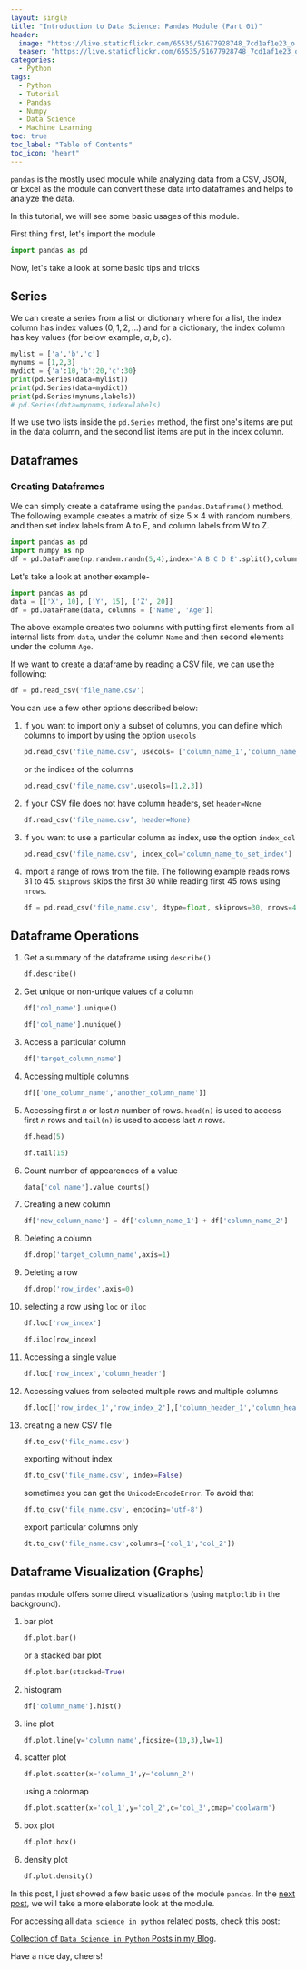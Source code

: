 ```yaml
---
layout: single
title: "Introduction to Data Science: Pandas Module (Part 01)"
header:
  image: "https://live.staticflickr.com/65535/51677928748_7cd1af1e23_o.png"
  teaser: "https://live.staticflickr.com/65535/51677928748_7cd1af1e23_o.png"
categories:
  - Python
tags:
  - Python
  - Tutorial
  - Pandas
  - Numpy
  - Data Science
  - Machine Learning
toc: true
toc_label: "Table of Contents"
toc_icon: "heart"
---
```




`pandas` is the mostly used module while analyzing data from a CSV, JSON, or Excel as the module can convert these data into dataframes and helps to analyze the data.

In this tutorial, we will see some basic usages of this module.

First thing first, let's import the module
```python
import pandas as pd
```
Now, let's take a look at some basic tips and tricks

## Series
We can create a series from a list or dictionary where for a list, the index column has index values ($0,1,2,\dots$) and for a dictionary, the index column has key values (for below example, $a,b,c$).
```python
mylist = ['a','b','c']
mynums = [1,2,3]
mydict = {'a':10,'b':20,'c':30}
print(pd.Series(data=mylist))
print(pd.Series(data=mydict))
print(pd.Series(mynums,labels))
# pd.Series(data=mynums,index=labels)
```
If we use two lists inside the `pd.Series` method, the first one's items are put in the data column, and the second list items are put in the index column.

## Dataframes
### Creating Dataframes
We can simply create a dataframe using the `pandas.Dataframe()` method. The following example creates a matrix of size $5 \times 4$ with random numbers, and then set index labels from A to E, and column labels from W to Z.
```python
import pandas as pd
import numpy as np
df = pd.DataFrame(np.random.randn(5,4),index='A B C D E'.split(),columns='W X Y Z'.split())
```

Let's take a look at another example-
```python
import pandas as pd
data = [['X', 10], ['Y', 15], ['Z', 20]]
df = pd.DataFrame(data, columns = ['Name', 'Age'])
```
The above example creates two columns with putting first elements from all internal lists from `data`, under the column `Name` and then second elements under the column `Age`.

If we want to create a dataframe by reading a CSV file, we can use the following:
```python
df = pd.read_csv('file_name.csv')
```

You can use a few other options described below:

1. If you want to import only a subset of columns, you can define which columns to import by using the option `usecols`
	```python
	pd.read_csv('file_name.csv', usecols= ['column_name_1','column_name_2'])
	```
	or the indices of the columns
	```python
	pd.read_csv('file_name.csv',usecols=[1,2,3])
	```

2. If your CSV file does not have column headers, set `header=None`
	```python
	df.read_csv('file_name.csv’, header=None)
	```

3. If you want to use a particular column as index, use the option `index_col`
	```python
	pd.read_csv('file_name.csv', index_col='column_name_to_set_index')
	```
4. Import a range of rows from the file. The following example reads rows $31$ to $45$. `skiprows` skips the first $30$ while reading first $45$ rows using `nrows`.
	```python
	df = pd.read_csv('file_name.csv', dtype=float, skiprows=30, nrows=45)
	```


## Dataframe Operations
1. Get a summary of the dataframe using `describe()`
	```python
	df.describe()
	```
2. Get unique or non-unique values of a column
	```python
	df['col_name'].unique()
	```
	```python
	df['col_name'].nunique()
	```
3. Access a particular column
	```python
	df['target_column_name']
	```
4. Accessing multiple columns
	```python
	df[['one_column_name','another_column_name']]
	```
5. Accessing first $n$ or last $n$ number of rows. `head(n)` is used to access first $n$ rows and `tail(n)` is used to access last $n$ rows.
	```python
	df.head(5)
	```
	```python
	df.tail(15)
	```
6. Count number of appearences of a value
	```python
	data['col_name'].value_counts()
	```
7. Creating a new column
	```python
	df['new_column_name'] = df['column_name_1'] + df['column_name_2']
	```
8. Deleting a column
	```python
	df.drop('target_column_name',axis=1)
	```
9. Deleting a row
	```python
	df.drop('row_index',axis=0)
	```
10. selecting a row using `loc` or `iloc`
	```python
	df.loc['row_index']
	```
	```python
	df.iloc[row_index]
	```
11. Accessing a single value
	```python
	df.loc['row_index','column_header']
	```
12. Accessing values from selected multiple rows and multiple columns
	```python
	df.loc[['row_index_1','row_index_2'],['column_header_1','column_header_2']]
	```
13. creating a new CSV file
	```python
	df.to_csv('file_name.csv')
	```
	exporting without index

	```python
	df.to_csv('file_name.csv', index=False)
	```
	sometimes you can get the `UnicodeEncodeError`. To avoid that

	```python
	df.to_csv('file_name.csv', encoding='utf-8')
	```
	export particular columns only
	```python
	dt.to_csv('file_name.csv',columns=['col_1','col_2'])
	```

## Dataframe Visualization (Graphs)
`pandas` module offers some direct visualizations (using `matplotlib` in the background).
1. bar plot
	```python
	df.plot.bar()
	```
	or a stacked bar plot

	```python
	df.plot.bar(stacked=True) 
	```
2. histogram
	```python
	df['column_name'].hist()
	```
3. line plot
	```python
	df.plot.line(y='column_name',figsize=(10,3),lw=1)
	```
4. scatter plot
	```python
	df.plot.scatter(x='column_1',y='column_2')
	```
	using a colormap
	```python
	df.plot.scatter(x='col_1',y='col_2',c='col_3',cmap='coolwarm')
	```
5. box plot
	```python
	df.plot.box()
	```
6. density plot
	```python
	df.plot.density()
	```

In this post, I just showed a few basic uses of the module `pandas`. In the [next post](https://shantoroy.com/python/intro-to-data-science-pandas-module-part-2/), we will take a more elaborate look at the module. 

For accessing all `data science in python` related posts, check this post:

[Collection of  `Data Science in Python`  Posts in my Blog](https://shantoroy.com/python/data-science-in-python-posts-in-my-blog/).

Have a nice day, cheers!


<!--stackedit_data:
eyJoaXN0b3J5IjpbMTc4OTIxMjg2NCwyMDkwNzQyNzYsLTE4NT
QzNzY5MDEsLTE2MjE2NTA3OF19
-->